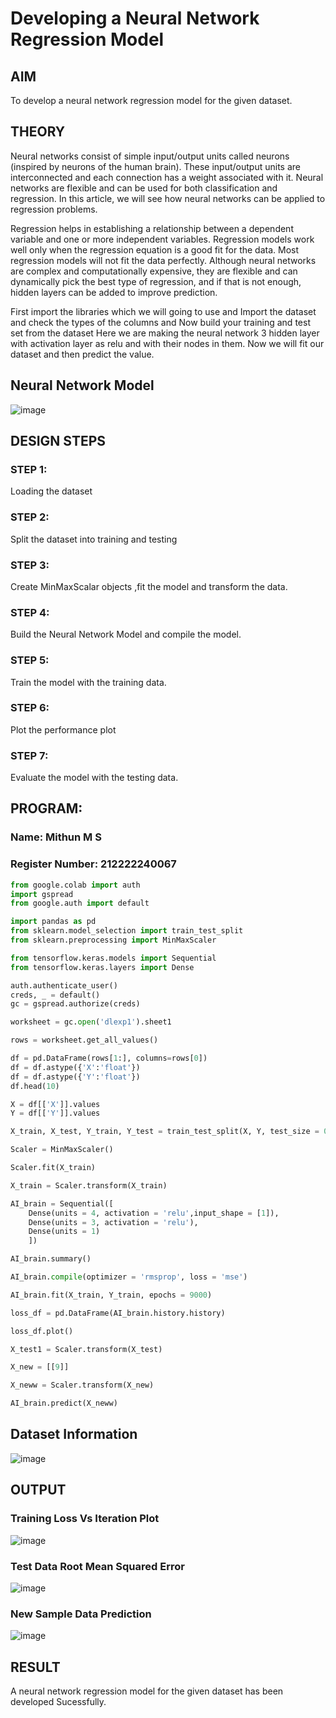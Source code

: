 # Developing a Neural Network Regression Model

## AIM

To develop a neural network regression model for the given dataset.

## THEORY

Neural networks consist of simple input/output units called neurons (inspired by neurons of the human brain). These input/output units are interconnected and each connection has a weight associated with it. Neural networks are flexible and can be used for both classification and regression. In this article, we will see how neural networks can be applied to regression problems.

Regression helps in establishing a relationship between a dependent variable and one or more independent variables. Regression models work well only when the regression equation is a good fit for the data. Most regression models will not fit the data perfectly. Although neural networks are complex and computationally expensive, they are flexible and can dynamically pick the best type of regression, and if that is not enough, hidden layers can be added to improve prediction.

First import the libraries which we will going to use and Import the dataset and check the types of the columns and Now build your training and test set from the dataset Here we are making the neural network 3 hidden layer with activation layer as relu and with their nodes in them. Now we will fit our dataset and then predict the value.

## Neural Network Model

![image](https://github.com/SABARI005/basic-nn-model/assets/118660461/414b5b8e-ff25-42e2-9970-e368e8cdd3a6)


## DESIGN STEPS

### STEP 1:

Loading the dataset

### STEP 2:

Split the dataset into training and testing

### STEP 3:

Create MinMaxScalar objects ,fit the model and transform the data.

### STEP 4:

Build the Neural Network Model and compile the model.

### STEP 5:

Train the model with the training data.

### STEP 6:

Plot the performance plot

### STEP 7:

Evaluate the model with the testing data.

## PROGRAM:

### Name: Mithun M S
### Register Number: 212222240067

```python
from google.colab import auth
import gspread
from google.auth import default

import pandas as pd
from sklearn.model_selection import train_test_split
from sklearn.preprocessing import MinMaxScaler

from tensorflow.keras.models import Sequential
from tensorflow.keras.layers import Dense

auth.authenticate_user()
creds, _ = default()
gc = gspread.authorize(creds)

worksheet = gc.open('dlexp1').sheet1

rows = worksheet.get_all_values()

df = pd.DataFrame(rows[1:], columns=rows[0])
df = df.astype({'X':'float'})
df = df.astype({'Y':'float'})
df.head(10)

X = df[['X']].values
Y = df[['Y']].values

X_train, X_test, Y_train, Y_test = train_test_split(X, Y, test_size = 0.33, random_state = 33)

Scaler = MinMaxScaler()

Scaler.fit(X_train)

X_train = Scaler.transform(X_train)

AI_brain = Sequential([
    Dense(units = 4, activation = 'relu',input_shape = [1]),
    Dense(units = 3, activation = 'relu'),
    Dense(units = 1)
    ])

AI_brain.summary()

AI_brain.compile(optimizer = 'rmsprop', loss = 'mse')

AI_brain.fit(X_train, Y_train, epochs = 9000)

loss_df = pd.DataFrame(AI_brain.history.history)

loss_df.plot()

X_test1 = Scaler.transform(X_test)

X_new = [[9]]

X_neww = Scaler.transform(X_new)

AI_brain.predict(X_neww)
```
## Dataset Information
![image](https://github.com/Mithun103/basic-nn-model/assets/118660461/a81ebfe2-49d3-43e1-a285-ddf876679ae0)




## OUTPUT

### Training Loss Vs Iteration Plot
![image](https://github.com/Mithun103/basic-nn-model/assets/118660461/b34d7bd6-421e-4e65-8df1-071dd448daca)


### Test Data Root Mean Squared Error
![image](https://github.com/Mithun103/basic-nn-model/assets/118660461/4b8e1d7c-38f4-4c21-b9f7-f9e15f84aa17)


### New Sample Data Prediction
![image](https://github.com/Mithun103/basic-nn-model/assets/118660461/c881a688-54e1-4959-835c-d6d75e3fe7e4)


## RESULT
A neural network regression model for the given dataset has been developed Sucessfully.
